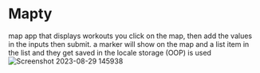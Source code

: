 # Mapty
map app that displays workouts
you click on the map, then add the values in the inputs then submit. a marker will show on the map and a list item in the list and they get saved in the locale storage (OOP) is used
![Screenshot 2023-08-29 145938](https://github.com/hamzi-haidar/Mapty/assets/132144627/1c920cec-8fcc-4d04-8cd9-dc7a5b8ab6bf)
